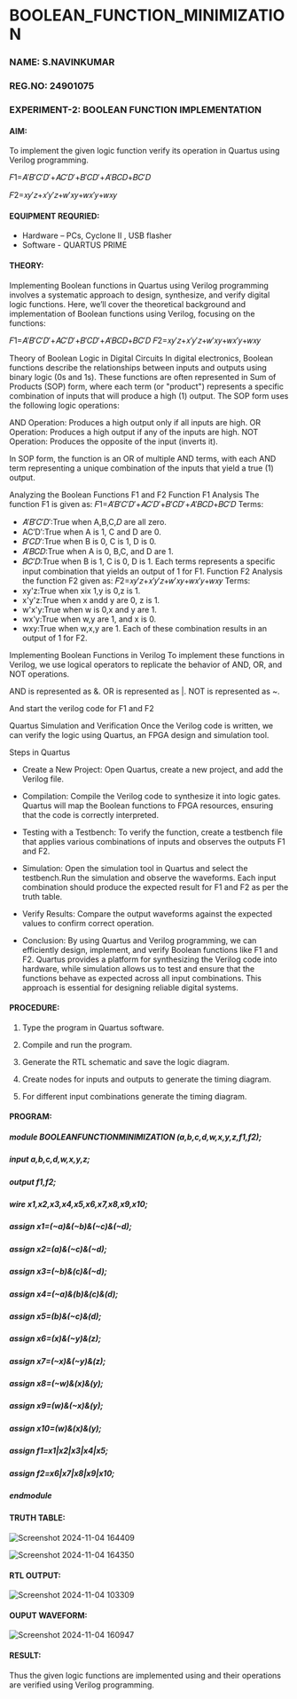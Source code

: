 # BOOLEAN_FUNCTION_MINIMIZATION
### NAME: S.NAVINKUMAR
### REG.NO: 24901075
### EXPERIMENT-2: BOOLEAN FUNCTION IMPLEMENTATION

#### AIM:
To implement the given logic function verify its operation in Quartus using Verilog programming.

𝐹1=𝐴′𝐵′𝐶′𝐷′+𝐴𝐶′𝐷′+𝐵′𝐶𝐷′+𝐴′𝐵𝐶𝐷+𝐵𝐶′𝐷

𝐹2=𝑥𝑦′𝑧+𝑥′𝑦′𝑧+𝑤′𝑥𝑦+𝑤𝑥′𝑦+𝑤𝑥𝑦
#### EQUIPMENT REQURIED:

* Hardware – PCs, Cyclone II , USB flasher
* Software - QUARTUS PRIME

#### THEORY:

Implementing Boolean functions in Quartus using Verilog programming involves a systematic approach to design, synthesize, and verify digital logic functions. Here, we’ll cover the theoretical background and implementation of Boolean functions using Verilog, focusing on the functions:

𝐹1=𝐴′𝐵′𝐶′𝐷′+𝐴𝐶′𝐷′+𝐵′𝐶𝐷′+𝐴′𝐵𝐶𝐷+𝐵𝐶′𝐷
𝐹2=𝑥𝑦′𝑧+𝑥′𝑦′𝑧+𝑤′𝑥𝑦+𝑤𝑥′𝑦+𝑤𝑥𝑦

Theory of Boolean Logic in Digital Circuits
In digital electronics, Boolean functions describe the relationships between inputs and outputs using binary logic (0s and 1s). These functions are often represented in Sum of Products (SOP) form, where each term (or "product") represents a specific combination of inputs that will produce a high (1) output. The SOP form uses the following logic operations:

AND Operation: Produces a high output only if all inputs are high.
OR Operation: Produces a high output if any of the inputs are high.
NOT Operation: Produces the opposite of the input (inverts it).

In SOP form, the function is an OR of multiple AND terms, with each AND term representing a unique combination of the inputs that yield a true (1) output.

Analyzing the Boolean Functions F1 and F2
Function F1 Analysis
The function F1 is given as:
    𝐹1=𝐴′𝐵′𝐶′𝐷′+𝐴𝐶′𝐷′+𝐵′𝐶𝐷′+𝐴′𝐵𝐶𝐷+𝐵𝐶′𝐷
Terms:
  * 𝐴′𝐵′𝐶′𝐷′:True when A,B,C,𝐷 are all zero.
  * AC′D′:True when A is 1, C and D are 0.
  * 𝐵′𝐶𝐷′:True when B is 0, C is 1, D is 0.
  * 𝐴′𝐵𝐶𝐷:True when A is 0, B,C, and D are 1.
  * 𝐵𝐶′𝐷:True when B is 1, C is 0, D is 1.
Each terms represents a specific input combination that yields an output of 1 for F1.
Function F2 Analysis
the function F2 given as:
   𝐹2=𝑥𝑦′𝑧+𝑥′𝑦′𝑧+𝑤′𝑥𝑦+𝑤𝑥′𝑦+𝑤𝑥𝑦
Terms:
  * xy'z:True when xix 1,y is 0,z is 1.
  * x'y'z:True when x andd y are 0, z is 1.
  * w'x'y:True when w is 0,x and y are 1.
  * wx'y:True when w,y are 1, and x is 0.
  * wxy:True when w,x,y are 1.
Each of these combination results in an output of 1 for F2.

Implementing Boolean Functions in Verilog
To implement these functions in Verilog, we use logical operators to replicate the behavior of AND, OR, and NOT operations.

AND is represented as &.
OR is represented as |.
NOT is represented as ~.

And start the verilog code for F1 and F2

Quartus Simulation and Verification
Once the Verilog code is written, we can verify the logic using Quartus, an FPGA design and simulation tool.

Steps in Quartus
* Create a New Project: Open Quartus, create a new project, and add the Verilog file.
* Compilation: Compile the Verilog code to synthesize it into logic gates. Quartus will map the Boolean functions to FPGA resources, ensuring that the code is correctly interpreted.
* Testing with a Testbench: To verify the function, create a testbench file that applies various combinations of inputs and observes the outputs F1 and F2.
* Simulation: Open the simulation tool in Quartus and select the testbench.Run the simulation and observe the waveforms. Each input combination should produce the expected result for F1 and F2 as per the truth table.
* Verify Results: Compare the output waveforms against the expected values to confirm correct operation.

* Conclusion:
  By using Quartus and Verilog programming, we can efficiently design, implement, and verify Boolean functions like F1 and 
F2. Quartus provides a platform for synthesizing the Verilog code into hardware, while simulation allows us to test and ensure that the functions behave as expected across all input combinations. This approach is essential for designing reliable digital systems.

#### PROCEDURE:

1.	Type the program in Quartus software.

2.	Compile and run the program.

3.	Generate the RTL schematic and save the logic diagram.

4.	Create nodes for inputs and outputs to generate the timing diagram.

5.	For different input combinations generate the timing diagram.


#### PROGRAM:
##### module BOOLEANFUNCTIONMINIMIZATION (a,b,c,d,w,x,y,z,f1,f2);
##### input a,b,c,d,w,x,y,z;
##### output f1,f2;
##### wire x1,x2,x3,x4,x5,x6,x7,x8,x9,x10;
##### assign x1=(~a)&(~b)&(~c)&(~d);
##### assign x2=(a)&(~c)&(~d);
##### assign x3=(~b)&(c)&(~d);
##### assign x4=(~a)&(b)&(c)&(d);
##### assign x5=(b)&(~c)&(d);
##### assign x6=(x)&(~y)&(z);
##### assign x7=(~x)&(~y)&(z);
##### assign x8=(~w)&(x)&(y);
##### assign x9=(w)&(~x)&(y);
##### assign x10=(w)&(x)&(y);
##### assign f1=x1|x2|x3|x4|x5;
##### assign f2=x6|x7|x8|x9|x10;
##### endmodule

#### TRUTH TABLE:
![Screenshot 2024-11-04 164409](https://github.com/user-attachments/assets/acb3ef21-0884-42b1-9755-9fd47eb97cab)

![Screenshot 2024-11-04 164350](https://github.com/user-attachments/assets/e58f150e-ae63-4f15-95cc-52d766062906)


#### RTL OUTPUT:
![Screenshot 2024-11-04 103309](https://github.com/user-attachments/assets/8ba8ab3d-29bd-415b-ac87-e0d700072add)

#### OUPUT WAVEFORM:
![Screenshot 2024-11-04 160947](https://github.com/user-attachments/assets/ddc50ce3-c8e1-466c-8af7-e409f5673f7f)

#### RESULT:

Thus the given logic functions are implemented using and their operations are verified using Verilog programming.

